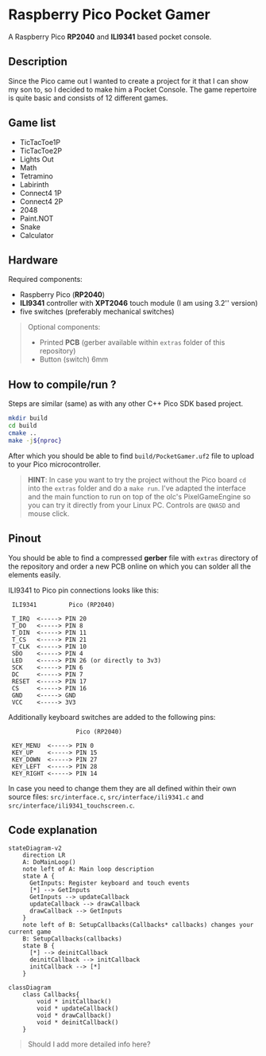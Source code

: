 # Raspberry Pico Pocket Gamer

A Raspberry Pico __RP2040__ and __ILI9341__ based pocket console.

## Description
Since the Pico came out I wanted to create a project for it that I can show my son to, so I decided to make him a Pocket Console. The game repertoire is quite basic and consists of 12 different games.

## Game list

* TicTacToe1P
* TicTacToe2P
* Lights Out
* Math
* Tetramino
* Labirinth
* Connect4 1P
* Connect4 2P
* 2048
* Paint.NOT
* Snake
* Calculator

## Hardware
Required components:
* Raspberry Pico (__RP2040__)
* __ILI9341__ controller with __XPT2046__ touch module (I am using 3.2'' version)
* five switches (preferably mechanical switches)

> Optional components:
> * Printed __PCB__ (gerber available within `extras` folder of this repository)
> * Button (switch) 6mm


## How to compile/run ?

Steps are similar (same) as with any other C++ Pico SDK based project.

```bash
mkdir build
cd build
cmake ..
make -j${nproc}
```

After which you should be able to find `build/PocketGamer.uf2` file to upload to your Pico microcontroller.

> __HINT__: In case you want to try the project without the Pico board `cd` into the `extras` folder and do a `make run`. I've adapted the interface and the main function to run on top of the olc's PixelGameEngine so you can try it directly from your Linux PC. Controls are `QWASD` and mouse click.

## Pinout
You should be able to find a compressed __gerber__ file with `extras` directory of the repository and order a new PCB online on which you can solder all the elements easily.

ILI9341 to Pico pin connections looks like this:
 
```
 ILI9341         Pico (RP2040)
 
 T_IRQ  <-----> PIN 20
 T_DO   <-----> PIN 8
 T_DIN  <-----> PIN 11
 T_CS   <-----> PIN 21
 T_CLK  <-----> PIN 10
 SDO    <-----> PIN 4
 LED    <-----> PIN 26 (or directly to 3v3)
 SCK    <-----> PIN 6
 DC     <-----> PIN 7
 RESET  <-----> PIN 17
 CS     <-----> PIN 16
 GND    <-----> GND
 VCC    <-----> 3V3

```
 
 Additionally keyboard switches are added to the following pins:
 
```
                   Pico (RP2040)
 
 KEY_MENU  <-----> PIN 0
 KEY_UP    <-----> PIN 15
 KEY_DOWN  <-----> PIN 27
 KEY_LEFT  <-----> PIN 28
 KEY_RIGHT <-----> PIN 14

```

In case you need to change them they are all defined within their own source files: `src/interface.c`, `src/interface/ili9341.c` and `src/interface/ili9341_touchscreen.c`.

## Code explanation

```mermaid
stateDiagram-v2
    direction LR
    A: DoMainLoop()
    note left of A: Main loop description
    state A {
      GetInputs: Register keyboard and touch events
      [*] --> GetInputs
      GetInputs --> updateCallback
      updateCallback --> drawCallback
      drawCallback --> GetInputs
    }
    note left of B: SetupCallbacks(Callbacks* callbacks) changes your current game
    B: SetupCallbacks(callbacks)
    state B {
      [*] --> deinitCallback
      deinitCallback --> initCallback
      initCallback --> [*]
    }
```

```mermaid
classDiagram
    class Callbacks{
        void * initCallback()
        void * updateCallback()
        void * drawCallback()
        void * deinitCallback()
    }
```

> Should I add more detailed info here?
